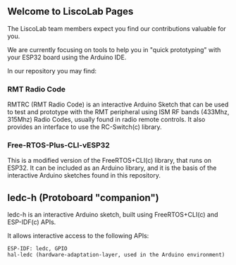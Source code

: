## Welcome to LiscoLab Pages

The LiscoLab team members expect you find our contributions valuable for you.

We are currently focusing on tools to help you in "quick prototyping" with your ESP32 board using the Arduino IDE.

In our repository you may find:

### RMT Radio Code

RMTRC (RMT Radio Code) is an interactive Arduino Sketch that can be used to test and prototype with the RMT peripheral using ISM RF bands (433Mhz, 315Mhz) Radio Codes,  usually found in radio remote controls.  It also provides an interface to use the RC-Switch(c) library.

### Free-RTOS-Plus-CLI-vESP32

This is a modified version of the FreeRTOS+CLI(c) library, that runs on ESP32.  It can be included as an Arduino library, and it is the basis of the interactive Arduino sketches found in this repository.  

## ledc-h (Protoboard "companion")

ledc-h is an interactive Arduino sketch, built using FreeRTOS+CLI(c) and ESP-IDF(c) APIs.

It allows interactive access to the following APIs:

    ESP-IDF: ledc, GPIO
    hal-ledc (hardware-adaptation-layer, used in the Arduino environment)


